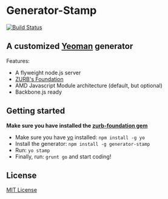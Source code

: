 # Generator-Stamp
[![Build Status](https://secure.travis-ci.org/kyledetella/generator-stamp.png?branch=master)](https://travis-ci.org/kyledetella/generator-stamp)

## A customized [Yeoman](http://yeoman.io) generator
  Features:
  + A flyweight node.js server
  + [ZURB's Foundation](http://foundation.zurb.com)
  + AMD Javascript Module architecture (default, but optional)
  + Backbone.js ready
    

## Getting started
**Make sure you have installed the [zurb-foundation gem](http://foundation.zurb.com/docs/sass.html)**
- Make sure you have [yo](https://github.com/yeoman/yo) installed:
    `npm install -g yo`
- Install the generator: `npm install -g generator-stamp`
- Run: `yo stamp`
- Finally, run: `grunt go` and start coding!

## License
[MIT License](http://en.wikipedia.org/wiki/MIT_License)

